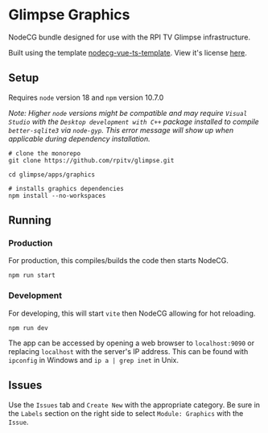 # Glimpse Graphics

NodeCG bundle designed for use with the RPI TV Glimpse infrastructure.

Built using the template [nodecg-vue-ts-template](https://github.com/zoton2/nodecg-vue-ts-template). View it's license [here](./TEMPLATE_LICENSE).



## Setup

Requires `node` version 18 and `npm` version 10.7.0

*Note: Higher `node` versions might be compatible and may require `Visual Studio` with the `Desktop development with C++` 
package installed to compile `better-sqlite3` via `node-gyp`. 
This error message will show up when applicable during dependency installation.*

```shell
# clone the monorepo
git clone https://github.com/rpitv/glimpse.git

cd glimpse/apps/graphics

# installs graphics dependencies
npm install --no-workspaces
```



## Running
### Production
For production, this compiles/builds the code then starts NodeCG.
```shell
npm run start
```

### Development
For developing, this will start `vite` then NodeCG allowing for hot reloading.
```shell
npm run dev
```

The app can be accessed by opening a web browser to `localhost:9090` or replacing `localhost` with the server's IP address. 
This can be found with `ipconfig` in Windows and `ip a | grep inet` in Unix.

## Issues
Use the `Issues` tab and `Create New` with the appropriate category. Be sure in the `Labels` section on the right side to select `Module: Graphics` with the `Issue`.
